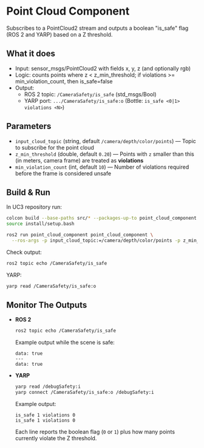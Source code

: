 # Point Cloud Component

Subscribes to a PointCloud2 stream and outputs a boolean "is_safe" flag (ROS 2 and YARP) based on a Z threshold.

## What it does

- Input: sensor_msgs/PointCloud2 with fields x, y, z (and optionally rgb)
- Logic: counts points where z < z_min_threshold; if violations >= min_violation_count, then is_safe=false
- Output:
  - ROS 2 topic: `/CameraSafety/is_safe` (std_msgs/Bool)
  - YARP port: `.../CameraSafety/is_safe:o` (Bottle: `is_safe <0|1> violations <N>`)

## Parameters

- `input_cloud_topic` (string, default `/camera/depth/color/points`) — Topic to subscribe for the point cloud
- `z_min_threshold` (double, default `0.20`) — Points with `z` smaller than this (in meters, camera frame) are treated as **violations**
- `min_violation_count` (int, default `10`) — Number of violations required before the frame is considered unsafe

## Build & Run
In UC3 repository run: 
```bash
colcon build --base-paths src/* --packages-up-to point_cloud_component
source install/setup.bash

ros2 run point_cloud_component point_cloud_component \
  --ros-args -p input_cloud_topic:=/camera/depth/color/points -p z_min_threshold:=0.20 -p min_violation_count:=10
```

Check output:

```bash
ros2 topic echo /CameraSafety/is_safe
```

YARP:

```bash
yarp read /CameraSafety/is_safe:o
```

## Monitor The Outputs

- **ROS 2**
  ```bash
  ros2 topic echo /CameraSafety/is_safe
  ```
  Example output while the scene is safe:
  ```
  data: true
  ---
  data: true
  ```

- **YARP**
  ```bash
  yarp read /debugSafety:i
  yarp connect /CameraSafety/is_safe:o /debugSafety:i
  ```
  Example output:
  ```
  is_safe 1 violations 0
  is_safe 1 violations 0
  ```

  Each line reports the boolean flag (`0` or `1`) plus how many points currently violate the Z threshold.
